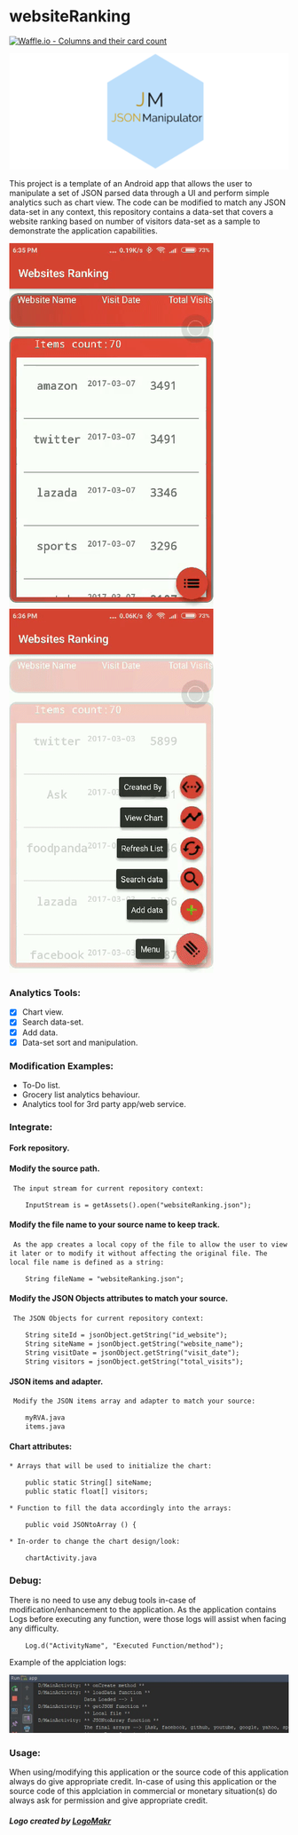 # websiteRanking

[![Waffle.io - Columns and their card count](https://badge.waffle.io/sxaxmz/websiteRanking.svg?columns=To%20Do,In%20Progress,Done)](https://waffle.io/sxaxmz/websiteRanking)

![JSON Manipulator](app/src/main/res/drawable/JM.png)

This project is a template of an Android app that allows the user to manipulate a set of JSON parsed data through a UI and perform simple analytics such as chart view. The code can be modified to match any JSON data-set in any context, this repository contains a data-set that covers a website ranking based on number of visitors data-set as a sample to demonstrate the application capabilities.

![JSON Manipulator](app/src/main/res/drawable/gif1.gif) ![JSON Manipulator](app/src/main/res/drawable/gif2.gif) 

### Analytics Tools:

  - [x] Chart view.
  - [x] Search data-set.
  - [x] Add data.
  - [x] Data-set sort and manipulation.
  
### Modification Examples:

  * To-Do list.
  * Grocery list analytics behaviour.
  * Analytics tool for 3rd party app/web service.
  
### Integrate:
  #### Fork repository.
  #### Modify the source path.
     The input stream for current repository context: 
	 
```
	InputStream is = getAssets().open("websiteRanking.json");  
```  

  #### Modify the file name to your source name to keep track.
     As the app creates a local copy of the file to allow the user to view it later or to modify it without affecting the original file. The local file name is defined as a string:
	 
``` 
	String fileName = "websiteRanking.json";
```

  #### Modify the JSON Objects attributes to match your source.
     The JSON Objects for current repository context: 
	 
```
	String siteId = jsonObject.getString("id_website");
	String siteName = jsonObject.getString("website_name");
	String visitDate = jsonObject.getString("visit_date");
	String visitors = jsonObject.getString("total_visits");
```

  #### JSON items and adapter.
     Modify the JSON items array and adapter to match your source:
	 
```  
	myRVA.java
	items.java
```

  #### Chart attributes:
    * Arrays that will be used to initialize the chart:
  
```  
	public static String[] siteName;
	public static float[] visitors;
```

    * Function to fill the data accordingly into the arrays:

```
	public void JSONtoArray () {
```

    * In-order to change the chart design/look:
	 
```  
	chartActivity.java
```

### Debug:
There is no need to use any debug tools in-case of modification/enhancement to the application. As the application contains Logs before executing any function, were those logs will assist when facing any difficulty.
	
```
	Log.d("ActivityName", "Executed Function/method");
```
Example of the applciation logs: 

![App Logs](app/src/main/res/drawable/debug.jpg)

### Usage:
When using/modifying this application or the source code of this application always do give appropriate credit. In-case of using this application or the source code of this applciation in commercial or monetary situation(s) do always ask for permission and give appropriate credit.
  
##### Logo created by [LogoMakr](https://logomakr.com)
